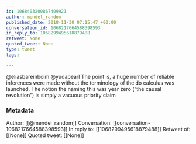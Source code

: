 ```yaml
---
id: 1068403200867409921
author: mendel_random
published_date: 2018-11-30 07:15:47 +00:00
conversation_id: 1068217664588398593
in_reply_to: 1068299495618879488
retweet: None
quoted_tweet: None
type: tweet
tags:

---
```


@eliasbareinboim @yudapearl The point is, a huge number of reliable inferences were made without the terminology of the do calculus was launched. The notion the naming this was year zero (“the causal revolution”) is simply a vacuous priority claim

### Metadata

Author: [[@mendel_random]]
Conversation: [[conversation-1068217664588398593]]
In reply to: [[1068299495618879488]]
Retweet of: [[None]]
Quoted tweet: [[None]]
